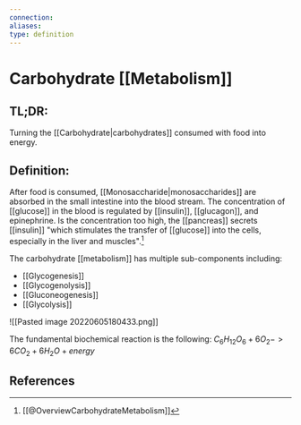 ```yaml
---
connection:
aliases: 
type: definition
---
```


# Carbohydrate [[Metabolism]]

## TL;DR:
Turning the [[Carbohydrate|carbohydrates]] consumed with food into energy.

## Definition:
After food is consumed, [[Monosaccharide|monosaccharides]] are absorbed in the small intestine into the blood stream. The concentration of [[glucose]] in the blood is regulated by [[insulin]], [[glucagon]], and epinephrine. Is the concentration too high, the [[pancreas]] secrets [[insulin]] "which stimulates the transfer of [[glucose]] into the cells, especially in the liver and muscles".[^1]

The carbohydrate [[metabolism]] has multiple sub-components including:
- [[Glycogenesis]]
- [[Glycogenolysis]]
- [[Gluconeogenesis]]
- [[Glycolysis]]


![[Pasted image 20220605180433.png]]


The fundamental biochemical reaction is the following:
 $C_6H_{12}O_6 + 6O_2 -> 6 CO_2 + 6 H_2O + energy$

## References

[^1]: [[@OverviewCarbohydrateMetabolism]]